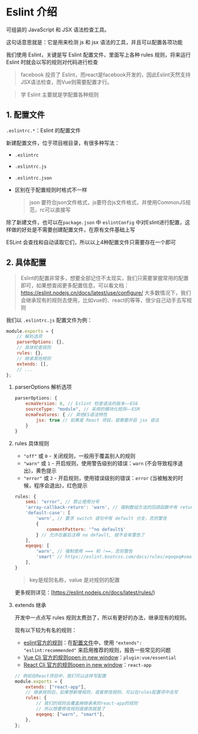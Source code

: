 # Eslint 介绍

可组装的 JavaScript 和 JSX 语法检查工具。

这句话意思就是：它是用来检测 js 和 jsx 语法的工具，并且可以配置各项功能

我们使用 Eslint，关键是写 Eslint 配置文件，里面写上各种 rules 规则，将来运行 Eslint 时就会以写的规则对代码进行检查

> facebook 投资了 Eslint，而react是facebook开发的，因此Eslint天然支持JSX语法检查，而Vue则需要配置才行。

> 学 Eslint 主要就是学配置各种规则

## 1. 配置文件

 ` .eslintrc.* `：Eslint 的配置文件

新建配置文件，位于项目根目录，有很多种写法：

  + `.eslintrc`

  + `.eslintrc.js`

  + `.eslintrc.json`

  + 区别在于配置规则时格式不一样

    > json 要符合json文件格式，js要符合js文件格式，并使用CommonJS规范，rc可以直接写

除了新建文件，也可以在`package.json` 中 `eslintConfig` 中对Eslint进行配置，这样做的好处是不需要创建配置文件，在原有文件基础上写

ESLint 会查找和自动读取它们，所以以上4种配置文件只需要存在一个即可

## 2. 具体配置

> Eslint的配置非常多，想要全部记住不太现实，我们只需要掌握常用的配置即可，如果想查阅更多配置信息，可以看文档：https://eslint.nodejs.cn/docs/latest/use/configure/
> 大多数情况下，我们会继承现有的规则去使用，比如vue的、react的等等，很少自己动手去写规则

我们以 `.eslintrc.js` 配置文件为例：

```javascript
module.exports = {
    // 解析选项
    parserOptions: {},
    // 具体检查规则
    rules: {},
    // 继承其他规则
    extends: [],
    // ...
};
```

1. parserOptions 解析选项

   ```js
   parserOptions: {
       ecmaVersion: 6, // Eslint 检查语法的版本——ES6
       sourceType: "module", // 采用的模块化规则——ESM
       ecmaFeatures: { // 其他ES语法特性
           jsx: true // 如果是 React 项目，就需要开启 jsx 语法
       }
   }
   ```

2. rules 具体规则

    * `"off"` 或 `0` - 关闭规则，一般用于覆盖别人的规则
    * `"warn"` 或 `1` - 开启规则，使用警告级别的错误：`warn` (不会导致程序退出)，黄色提示
    * `"error"` 或 `2` - 开启规则，使用错误级别的错误：`error` (当被触发的时候，程序会退出)，红色提示

    ```javascript
    rules: {
        semi: "error", // 禁止使用分号
        'array-callback-return': 'warn', // 强制数组方法的回调函数中有 return 语句，否则警告
        'default-case': [
            'warn', // 要求 switch 语句中有 default 分支，否则警告
            {
                commentPattern: '^no default$'
            } // 允许在最后注释 no default, 就不会有警告了
        ],
        eqeqeq: [
            'warn', // 强制使用 === 和 !==，否则警告
            'smart' // https://eslint.bootcss.com/docs/rules/eqeqeq#smart 除了少数情况下不会有警告
        ],
    }
    ```
    
    > key是规则名称，value 是对规则的配置
    
    更多规则详见：[https://eslint.nodejs.cn/docs/latest/rules/)
    
3. extends 继承

    开发中一点点写 rules 规则太费劲了，所以有更好的办法，继承现有的规则。

    现有以下较为有名的规则：

    - [eslint官方的规则](http://eslint.cn/docs/rules/)：在[配置文件](http://eslint.cn/docs/user-guide/configuring#extending-configuration-files)中，使用 `"extends": "eslint:recommended"` 来启用推荐的规则，报告一些常见的问题
    - [Vue Cli 官方的规则open in new window](https://github.com/vuejs/vue-cli/tree/dev/packages/@vue/cli-plugin-eslint)：`plugin:vue/essential`
    - [React Cli 官方的规则open in new window](https://github.com/facebook/create-react-app/tree/main/packages/eslint-config-react-app)：`react-app`

    ```js
    // 例如在React项目中，我们可以这样写配置
    module.exports = {
        extends: ["react-app"],
    	// 继承规则后，如果想新增规则，或者修改规则，可以在rules配置项中去写    
        rules: {
            // 我们的规则会覆盖掉继承来的react-app的规则
            // 所以想要修改规则直接改就是了
            eqeqeq: ["warn", "smart"],
        },
    };
    ```